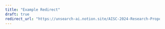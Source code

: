 ```yaml
---
title: "Example Redirect"
draft: true
redirect_url: "https://unsearch-ai.notion.site/AISC-2024-Research-Proposal-5adbd5918fe443c491a0a5b4252113fc?pvs=4"
---
```

